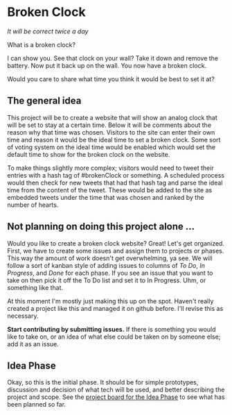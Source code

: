 # Broken Clock
_It will be correct twice a day_

What is a broken clock?

I can show you.  See that clock on your wall?  Take it down and remove the battery.  Now put it back up on the wall.  You now have a broken clock.

Would you care to share what time you think it would be best to set it at?

## The general idea

This project will be to create a website that will show an analog clock that will be set to stay at a certain time.  Below it will be comments about the reason why that time was chosen.  Visitors to the site can enter their own time and reason it would be the ideal time to set a broken clock.  Some sort of voting system on the ideal time would be enabled which would set the default time to show for the broken clock on the website. 

To make things slightly more complex; visitors would need to tweet their entries with a hash tag of #brokenClock or something.  A scheduled process would then check for new tweets that had that hash tag and parse the ideal time from the content of the tweet.  These would be added to the site as embedded tweets under the time that was chosen and ranked by the number of hearts.

## Not planning on doing this project alone ...

Would you like to create a broken clock website?  Great!  Let's get organized.  First, we have to create some issues and assign them to projects or phases.  This way the amount of work doesn't get overwhelming, ya see.  We will follow a sort of kanban style of adding issues to columns of _To Do_, _In Progress_, and _Done_ for each phase.  If you see an issue that you want to take on then pick it off the To Do list and set it to In Progress.  Uhm, or something like that.

At this moment I'm mostly just making this up on the spot.  Haven't really created a project like this and managed it on github before.  I'll revise this as necessary.

**Start contributing by submitting issues.**  If there is something you would like to take on, or an idea of what else could be taken on by someone else; add it as an issue.  

## Idea Phase

Okay, so this is the initial phase.  It should be for simple prototypes, discussion and decision of what tech will be used, and better describing the project and scope.  See the [project board for the Idea Phase](https://github.com/jkenlooper/broken-clock/projects/1) to see what has been planned so far.
